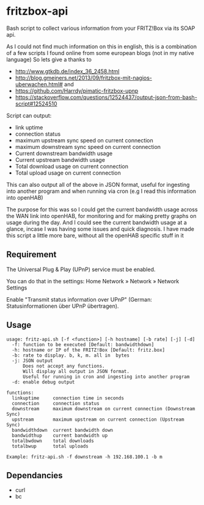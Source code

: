 # fritzbox-api

Bash script to collect various information from your FRITZ!Box via its SOAP api.

As I could not find much information on this in english, this is a combination of a few scripts I found online from some european blogs (not in my native language)
So lets give a thanks to
- http://www.gtkdb.de/index_36_2458.html
- http://blog.gmeiners.net/2013/09/fritzbox-mit-nagios-uberwachen.html#
and
- https://github.com/Harrdy/pimatic-fritzbox-upnp
- https://stackoverflow.com/questions/12524437/output-json-from-bash-script#12524510

Script can output:
- link uptime 
- connection status
- maximum upstream sync speed on current connection
- maximum downstream sync speed on current connection
- Current downstream bandwidth usage
- Current upstream bandwidth usage
- Total download usage on current connection
- Total upload usage on current connection

This can also output all of the above in  JSON format, useful for ingesting into another program and when running via cron (e.g I read this information into openHAB)

The purpose for this was so I could get the current bandwidth usage across the WAN link into openHAB, for monitoring and for making pretty graphs on usage during the day. And I could see the current bandwidth usage at a glance, incase I was having some issues and quick diagnosis. I have made this script a little more bare, without all the openHAB specific stuff in it

## Requirement

The Universal Plug & Play (UPnP) service must be enabled.

You can do that in the settings: Home Network » Network » Network Settings

Enable "Transmit status information over UPnP" (German: Statusinformationen über UPnP übertragen).

## Usage

```text
usage: fritz-api.sh [-f <function>] [-h hostname] [-b rate] [-j] [-d]
  -f: function to be executed [Default: bandwidthdown]
  -h: hostname or IP of the FRITZ!Box [Default: fritz.box]
  -b: rate to display. b, k, m. all in  bytes
  -j: JSON output
      Does not accept any functions.
      Will display all output in JSON format.
      Useful for running in cron and ingesting into another program
  -d: enable debug output

functions:
  linkuptime     connection time in seconds
  connection     connection status
  downstream     maximum downstream on current connection (Downstream Sync)
  upstream       maximum upstream on current connection (Upstream Sync)
  bandwidthdown  current bandwidth down
  bandwidthup    current bandwidth up
  totalbwdown    total downloads
  totalbwup      total uploads

Example: fritz-api.sh -f downstream -h 192.168.100.1 -b m
```

## Dependancies

- curl
- bc